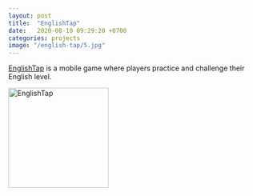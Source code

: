 ```yaml
---
layout: post
title:  "EnglishTap"
date:   2020-08-10 09:29:20 +0700
categories: projects
image: "/english-tap/5.jpg"
---
```

[EnglishTap][englishtap-url] is a mobile game where players practice and challenge their English level.

<img src="/english-tap/5.jpg" style="width: 200px;" alt="EnglishTap">


[englishtap-url]: https://apps.apple.com/us/app/englishtap-practice-language/id1524936033